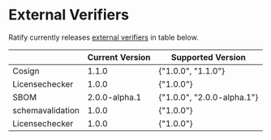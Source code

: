 # External Verifiers

Ratify currently releases [external verifiers](https://github.com/deislabs/ratify/tree/main/plugins/verifier) in table below.
 
 |           |  Current Version | Supported Version | 
|-----------|-----------------|-------------------| 
| Cosign |     1.1.0         |   {"1.0.0", "1.1.0"} | 
| Licensechecker |     1.0.0         |   {"1.0.0"} | 
| SBOM          |     2.0.0-alpha.1         |   {"1.0.0", "2.0.0-alpha.1"} | 
| schemavalidation     |     1.0.0         |   {"1.0.0"} | 
| Licensechecker |     1.0.0         |   {"1.0.0"} | 